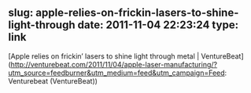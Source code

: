 slug: apple-relies-on-frickin-lasers-to-shine-light-through
date: 2011-11-04 22:23:24
type: link
---

[Apple relies on frickin’ lasers to shine light through metal | VentureBeat](http://venturebeat.com/2011/11/04/apple-laser-manufacturing/?utm_source=feedburner&utm_medium=feed&utm_campaign=Feed: Venturebeat (VentureBeat))
